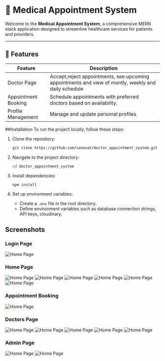 # 🏥 Medical Appointment System

Welcome to the **Medical Appointment System**, a comprehensive MERN stack application designed to streamline healthcare services for patients and providers.

---

## 🚀 Features


| Feature                 | Description                                                       |
|-------------------------|-------------------------------------------------------------------|
| Doctor Page        |Accept,reject appointments, see upcoming appointments and view of montly, weekly and daily schedule              |
| Appointment Booking     | Schedule appointments with preferred doctors based on availability.|
| Profile Management      | Manage and update personal profiles                      |

##Installation
To run the project locally, follow these steps:
1. Clone the repository:
   ```bash
   git clone https://github.com/sanevat/doctor_appointment_system.git
   ```

2. Navigate to the project directory:
   ```bash
   cd doctor_appointment_system
   ```

3. Install dependencies:
   ```bash
   npm install
   ```

4. Set up environment variables:
   - Create a `.env` file in the root directory.
   - Define environment variables such as database connection strings, API keys, cloudinary.


## Screenshots

### Login Page
![Home Page](screenshots/Screenshot_0.png)
### Home Page
![Home Page](screenshots/Screenshot_1.png)
![Home Page](screenshots/Screenshot_2.png)
![Home Page](screenshots/Screenshot_3.png)
![Home Page](screenshots/Screenshot_4.png)
![Home Page](screenshots/Screenshot_5.png)
![Home Page](screenshots/Screenshot_6.png)
### Appointment Booking
![Home Page](screenshots/Screenshot_14.png)
### Doctors Page
![Home Page](screenshots/Screenshot_7.png)
![Home Page](screenshots/Screenshot_8.png)
![Home Page](screenshots/Screenshot_9.png)
![Home Page](screenshots/Screenshot_10.png)
![Home Page](screenshots/Screenshot_11.png)
### Admin Page
![Home Page](screenshots/Screenshot_12.png)
![Home Page](screenshots/Screenshot_13.png)
